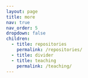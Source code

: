 ```yaml
---
layout: page
title: more
nav: true
nav_order: 5
dropdown: false
children:
  - title: repositories
    permalink: /repositories/
  - title: divider
  - title: teaching
    permalink: /teaching/
---
```

